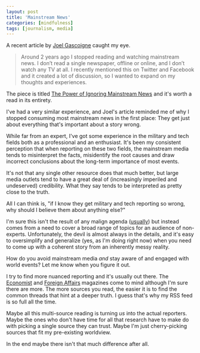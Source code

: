 ```yaml
---
layout: post
title: 'Mainstream News'
categories: [mindfulness]
tags: [journalism, media]
---
```

A recent article by [Joel Gascoigne][1] caught my eye. 

   [1]: http://joel.is/

> Around 2 years ago I stopped reading and watching mainstream news. I don’t read a single newspaper, offline or online, and I don’t watch any TV at all. I recently mentioned this on Twitter and Facebook and it created a lot of discussion, so I wanted to expand on my thoughts and experiences.

The piece is titled [The Power of Ignoring Mainstream News][2] and it's worth a read in its entirety.

   [2]: http://joel.is/post/31582795753/the-power-of-ignoring-mainstream-news

I've had a very similar experience, and Joel's article reminded me of why I stopped consuming most mainstream news in the first place: They get just about everything that's important about a story wrong.

<p class="has-pullquote" data-pullquote="if I know they get military and tech reporting so wrong, why should I believe them about anything else?">While far from an expert, I've got some experience in the military and tech fields both as a professional and an enthusiast. It's been my consistent perception that when reporting on these two fields, the mainstream media tends to misinterpret the facts, misidentify the root causes and draw incorrect conclusions about the long-term importance of most events.</p>

It's not that any single other resource does that much better, but large media outlets tend to have a great deal of (increasingly imperiled and undeserved) credibility. What they say tends to be interpreted as pretty close to the truth.

All I can think is, "if I know they get military and tech reporting so wrong, why should I believe them about anything else?"

I'm sure this isn't the result of any malign agenda ([usually](http://foxnews.com)) but instead comes from a need to cover a broad range of topics for an audience of non-experts. Unfortunately, the devil is almost always in the details, and it's easy to oversimplify and generalize (yes, as I'm doing right now) when you need to come up with a coherent story from an inherently messy reality. 

How do you avoid mainstream media _and_ stay aware of and engaged with world events? Let me know when you figure it out.

I try to find more nuanced reporting and it's usually out there. The [Economist][4] and [Foreign Affairs][5] magazines come to mind although I'm sure there are more. The more sources you read, the easier it is to find the common threads that hint at a deeper truth. I guess that's why my RSS feed is so full all the time.

   [4]: http://www.economist.com/
   [5]: http://www.foreignaffairs.com/

Maybe all this multi-source reading is turning _us_ into the actual reporters. Maybe the ones who don't have time for all that research have to make do with picking a single source they can trust. Maybe I'm just cherry-picking sources that fit my pre-existing worldview.

In the end maybe there isn't that much difference after all.